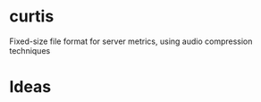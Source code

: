 curtis
======

Fixed-size file format for server metrics, using audio compression techniques

Ideas
=====
